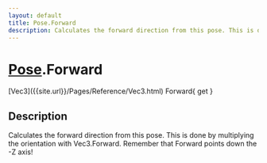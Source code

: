 ```yaml
---
layout: default
title: Pose.Forward
description: Calculates the forward direction from this pose. This is done by multiplying the orientation with Vec3.Forward. Remember that Forward points down the -Z axis!
---
```

# [Pose]({{site.url}}/Pages/Reference/Pose.html).Forward

<div class='signature' markdown='1'>
[Vec3]({{site.url}}/Pages/Reference/Vec3.html) Forward{ get }
</div>

## Description
Calculates the forward direction from this pose. This is done by
multiplying the orientation with Vec3.Forward. Remember that Forward points
down the -Z axis!

